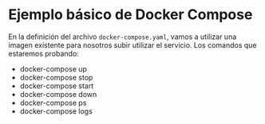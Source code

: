 # Ejemplo básico de Docker Compose
En la definición del archivo `docker-compose.yaml`, vamos a utilizar una imagen existente para nosotros subir utilizar el servicio. Los comandos que estaremos probando:

- docker-compose up
- docker-compose stop
- docker-compose start
- docker-compose down
- docker-compose ps
- docker-compose logs 